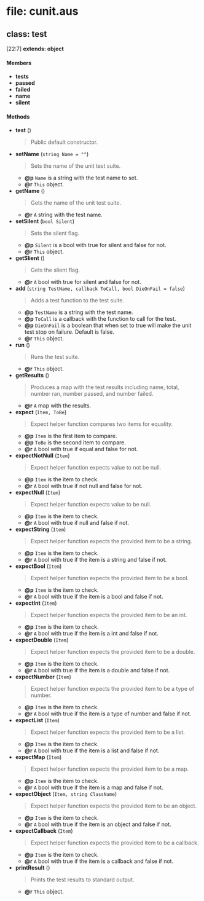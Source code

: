 # file: cunit.aus

## class: test
[22:7] **extends: object** 
#### Members
- **tests**
- **passed**
- **failed**
- **name**
- **silent**

#### Methods
- **test** ()
	> Public default constructor.
- **setName** (`string Name = ""`)
	> Sets the name of the unit test suite.
	- **@p** `Name` is a string with the test name to set.
	- **@r** `This` object.
- **getName** ()
	> Gets the name of the unit test suite.
	- **@r** `A` string with the test name.
- **setSilent** (`bool Silent`)
	> Sets the silent flag.
	- **@p** `Silent` is a bool with true for silent and false for not.
	- **@r** `This` object.
- **getSlient** ()
	> Gets the slient flag.
	- **@r** `A` bool with true for silent and false for not.
- **add** (`string TestName, callback ToCall, bool DieOnFail = false`)
	> Adds a test function to the test suite.
	- **@p** `TestName` is a string with the test name.
	- **@p** `ToCall` is a callback with the function to call for the test.
	- **@p** `DieOnFail` is a boolean that when set to true will make the unit test stop on failure. Default is false.
	- **@r** `This` object.
- **run** ()
	> Runs the test suite.
	- **@r** `This` object.
- **getResults** ()
	> Produces a map with the test results including name, total, number ran, number passed, and number failed.
	- **@r** `A` map with the results.
- **expect** (`Item, ToBe`)
	> Expect helper function compares two items for equality.
	- **@p** `Item` is the first item to compare.
	- **@p** `ToBe` is the second item to compare.
	- **@r** `A` bool with true if equal and false for not.
- **expectNotNull** (`Item`)
	> Expect helper function expects value to not be null.
	- **@p** `Item` is the item to check.
	- **@r** `A` bool with true if not null and false for not.
- **expectNull** (`Item`)
	> Expect helper function expects value to be null.
	- **@p** `Item` is the item to check.
	- **@r** `A` bool with true if null and false if not.
- **expectString** (`Item`)
	> Expect helper function expects the provided item to be a string.
	- **@p** `Item` is the item to check.
	- **@r** `A` bool with true if the item is a string and false if not.
- **expectBool** (`Item`)
	> Expect helper function expects the provided item to be a bool.
	- **@p** `Item` is the item to check.
	- **@r** `A` bool with true if the item is a bool and false if not.
- **expectInt** (`Item`)
	> Expect helper function expects the provided item to be an int.
	- **@p** `Item` is the item to check.
	- **@r** `A` bool with true if the item is a int and false if not.
- **expectDouble** (`Item`)
	> Expect helper function expects the provided item to be a double.
	- **@p** `Item` is the item to check.
	- **@r** `A` bool with true if the item is a double and false if not.
- **expectNumber** (`Item`)
	> Expect helper function expects the provided item to be a type of number.
	- **@p** `Item` is the item to check.
	- **@r** `A` bool with true if the item is a type of number and false if not.
- **expectList** (`Item`)
	> Expect helper function expects the provided item to be a list.
	- **@p** `Item` is the item to check.
	- **@r** `A` bool with true if the item is a list and false if not.
- **expectMap** (`Item`)
	> Expect helper function expects the provided item to be a map.
	- **@p** `Item` is the item to check.
	- **@r** `A` bool with true if the item is a map and false if not.
- **expectObject** (`Item, string ClassName`)
	> Expect helper function expects the provided item to be an object.
	- **@p** `Item` is the item to check.
	- **@r** `A` bool with true if the item is an object and false if not.
- **expectCallback** (`Item`)
	> Expect helper function expects the provided item to be a callback.
	- **@p** `Item` is the item to check.
	- **@r** `A` bool with true if the item is a callback and false if not.
- **printResult** ()
	> Prints the test results to standard output.
	- **@r** `This` object.



